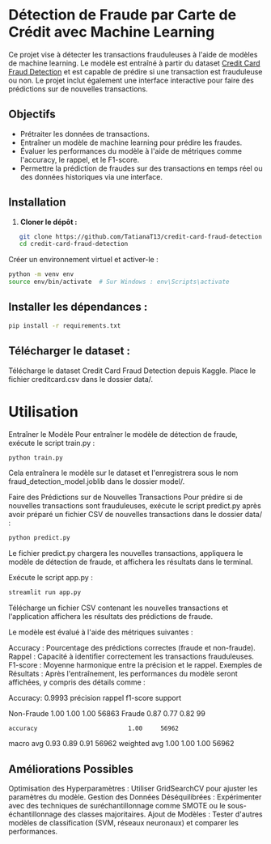 # Détection de Fraude par Carte de Crédit avec Machine Learning

Ce projet vise à détecter les transactions frauduleuses à l'aide de modèles de machine learning. Le modèle est entraîné à partir du dataset [Credit Card Fraud Detection](https://www.kaggle.com/mlg-ulb/creditcardfraud) et est capable de prédire si une transaction est frauduleuse ou non. Le projet inclut également une interface interactive pour faire des prédictions sur de nouvelles transactions.

## Objectifs

- Prétraiter les données de transactions.
- Entraîner un modèle de machine learning pour prédire les fraudes.
- Évaluer les performances du modèle à l'aide de métriques comme l'accuracy, le rappel, et le F1-score.
- Permettre la prédiction de fraudes sur des transactions en temps réel ou des données historiques via une interface.

## Installation

1. **Cloner le dépôt :**

```bash
   git clone https://github.com/TatianaT13/credit-card-fraud-detection.git
   cd credit-card-fraud-detection
```

Créer un environnement virtuel et activer-le :

```bash
python -m venv env
source env/bin/activate  # Sur Windows : env\Scripts\activate
```

## Installer les dépendances :


```bash
pip install -r requirements.txt
```
## Télécharger le dataset :
Télécharge le dataset Credit Card Fraud Detection depuis Kaggle.
Place le fichier creditcard.csv dans le dossier data/.

# Utilisation
Entraîner le Modèle
Pour entraîner le modèle de détection de fraude, exécute le script train.py :

```bash
python train.py
```
Cela entraînera le modèle sur le dataset et l'enregistrera sous le nom fraud_detection_model.joblib dans le dossier model/.

Faire des Prédictions sur de Nouvelles Transactions
Pour prédire si de nouvelles transactions sont frauduleuses, exécute le script predict.py après avoir préparé un fichier CSV de nouvelles transactions dans le dossier data/ :

```bash
python predict.py
```

Le fichier predict.py chargera les nouvelles transactions, appliquera le modèle de détection de fraude, et affichera les résultats dans le terminal.


Exécute le script app.py :

```bash
streamlit run app.py
```

Télécharge un fichier CSV contenant les nouvelles transactions et l'application affichera les résultats des prédictions de fraude.

Le modèle est évalué à l'aide des métriques suivantes :

Accuracy : Pourcentage des prédictions correctes (fraude et non-fraude).
Rappel : Capacité à identifier correctement les transactions frauduleuses.
F1-score : Moyenne harmonique entre la précision et le rappel.
Exemples de Résultats :
Après l'entraînement, les performances du modèle seront affichées, y compris des détails comme :

Accuracy: 0.9993
              précision  rappel    f1-score   support

   Non-Fraude     1.00     1.00      1.00     56863
       Fraude     0.87     0.77      0.82       99

    accuracy                         1.00     56962
   macro avg     0.93     0.89      0.91     56962
weighted avg     1.00     1.00      1.00     56962

## Améliorations Possibles

Optimisation des Hyperparamètres : Utiliser GridSearchCV pour ajuster les paramètres du modèle.
Gestion des Données Déséquilibrées : Expérimenter avec des techniques de suréchantillonnage comme SMOTE ou le sous-échantillonnage des classes majoritaires.
Ajout de Modèles : Tester d'autres modèles de classification (SVM, réseaux neuronaux) et comparer les performances.